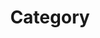 ---
title: "Category"
layout: categories
permalink: /categories/
author_profile: true
sidebar_main: true
sidebar_counts: true
---